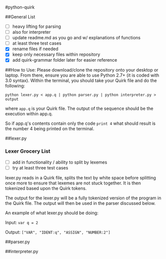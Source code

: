 #python-quirk

##General List
- [ ] heavy lifting for parsing
- [ ] also for interpreter
- [ ] update readme.md as you go and w/ explanations of functions 
- [ ] at least three test cases
- [x] rename files if needed
- [x] keep only necessary files within repository
- [x] add quirk-grammar folder later for easier reference

##How to Use:
Please download/clone the repository onto your desktop or laptop. From there, ensure you
are able to use Python 2.7+ (it is coded with 3.0 syntax). Within the terminal, you should
take your Quirk file and do the following:

`python lexer.py < app.q | python parser.py | python interpreter.py > output`

where `app.q` is your Quirk file. The output of the sequence should be the execution within app.q.

So if app.q's contents contain only the code `print 4` what should result is the number 4 being printed
on the terminal.

##lexer.py
### Lexer Grocery List
- [ ] add in functionality / ability to split by lexemes
- [ ] try at least three test cases

lexer.py reads in a Quirk file, splits the text by white space before splitting once
more to ensure that lexemes are not stuck together. It is then tokenized based upon the Quirk tokens.

The output for the lexer.py will be a fully tokenized version of the program in the Quirk file. The output will then be used in the parser discussed below.

An example of what lexer.py should be doing:

Input: `var q = 2`

Output: `["VAR", "IDENT:q", "ASSIGN", "NUMBER:2"]`

##parser.py



##interpreter.py

